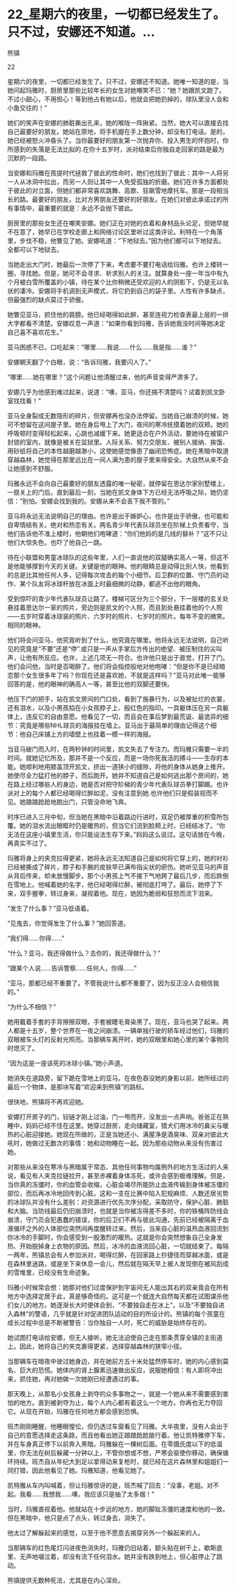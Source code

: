 # 22_星期六的夜里，一切都已经发生了。只不过，安娜还不知道。...

熊镇

22

星期六的夜里，一切都已经发生了。只不过，安娜还不知道。她唯一知道的是，当她问起玛雅时，厨房里那些比较年长的女生对她嘲笑不已：“她？她跟凯文跑了。不过小甜心，不用担心！等到他占有她以后，他就会把她扔掉的，球队里没人会和小鱼交往的！”

她们的笑声在安娜的肺脏撕出孔来，她的喉咙一阵揪紧。当然，她大可以直接去找自己最要好的朋友。她站在原地，将手机握在手上数分钟，却没有打电话。是的，她已经被怒火冲昏头了。当你最要好的朋友第一次抛弃你、投入男生的怀抱时，你所感到的失落是无法比拟的.在你十五岁时，派对结束后你独自走回家的路是最为沉默的一段路。

当安娜和玛雅在孩提时代拯救了彼此的性命时，她们也找到了彼此：其中一人将另一人从冰洞中拉出，而另一人则让其中一人免受孤独的折磨。她们在许多方面都处于彼此的对立面，但她们都非常喜欢跳舞、高歌、狂飙雪地摩托车。那是一段相当长的路。最要好的朋友。比对方男朋友还要好的好朋友。在她们对彼此承诺过的所有事情中，最重要的就是：永远不会抛下彼此。

厨房里的那些女生还在嘲笑安娜。她们正在对她的衣着和身材品头论足，但她早就不在意了，她早已在学校走廊上和网络讨论区里听过这类评论。利特在一个角落里，步伐不稳，他瞥见了她。安娜吼道：“下地狱去。”因为他们都可以下地狱去。全都可以下地狱去。

当她走出大门时，她最后一次停了下来，考虑要不要打电话给玛雅。也许上楼转一圈，寻找她。但是，她可不会寻求、祈求别人的关注。就算身处一座一年当中有九个月被白雪所覆盖的小镇，待在某个比你稍微还受欢迎的人的阴影下，仍是无以名状的凄冷。安娜将手机调到无声模式，将它扔到自己的袋子里。人性有许多缺点，但最强烈的缺点莫过于骄傲。

她瞥见亚马，抓住他的肩膀。他已经喝得如此醉，甚至连视力检查表最上层的一排大字都看不清楚。安娜叹息一声道：“如果你看到玛雅，告诉她我没时间等她决定自己喜不喜欢花生。”

亚马困惑不已，口吃起来：“哪里……我说……什么……我是指……谁？”

安娜朝天翻了个白眼，说：“告诉玛雅，我要闪人了。”

“哪里……她在哪里？”这个问题让他清醒过来，他的声音变得严肃多了。

安娜几乎为他感到难过起来，说道：“噢，亚马，你还搞不清楚吗？试着到凯文卧室找找看！”

亚马全身裂成无数隐形的碎片，但安娜再也没办法停留。当她自己崩溃的时候，她可不想留在这间屋子里。她在身后甩上了大门，夜间的寒冷抚摸着她的双颊。她的呼吸顿时变得轻松起来，心跳也减缓下来。她更适合在户外活动，要她待在被窗户封锁的室内，就像是被关在监狱里。人际关系、努力交朋友、被别人接纳、挨饿、用砂纸将自己的本性越磨越渺小，这使她感觉像患了幽闭恐怖症。她在黑暗中取道穿越森林，她觉得在那里远比在一间人满为患的屋子里来得安全。大自然从来不会让她感到不舒服。

玛雅永远不会向自己最要好的朋友透露的唯一秘密，就停留在恩达尔家别墅楼上，一扇关上的门后。直到最后一刻，当她在凯文身体下方已经无法呼吸之际，她仍坚信：“别怕。安娜会找到我的。安娜从来不会丢下我不管的。”

亚马将永远无法说明自己的理由。也许是出于嫉妒心，也许是出于骄傲，也可能和自卑情结有关。绝对和热恋有关。两名青少年代表队球员坐在阶梯上负责看守，当他们告诉他不准上楼时，他朝他们咆哮道：“你们他妈的是几线的替补？”这不只让他们大惊失色，也吓了他自己一跳。

待在小联盟和男童冰球队的这些年里，人们一直说他的双腿确实高人一等，但这不是他能够撑到今天的关键。关键是他的眼神。他的眼睛总是动得比别人快，他看到的总是比其他任何人多，记得每次攻击的每个小细节。后卫群的位置、守门员的动作、某个队友将冰球杆放在冰面上时最细微的动静，都逃不出他的眼角。

受到惊吓的青少年代表队球员让路了。楼梯可区分为三个部分，下一层楼的玄关处悬挂着恩达尔一家的照片，旁边则是凯文的个人照，而且到处悬挂着他的个人照——五岁时穿着冰球装的照片、六岁时的照片、七岁时的照片。每年不变的微笑。相同的眼神。

他们将会问亚马，他究竟听到了什么，他究竟在哪里。他将永远无法说明，自己听见的究竟是“不要”还是“停”.或只是一声从手掌后方传出的绝望、被压制住的尖叫声，让他有所反应。也许，上述几项无一符合。也许他只是出于直觉，打开了门。他们会问他，当时是否喝醉了。他们将会指控般地对他咆哮：“但是你不是已经暗恋那个女生很多年了吗？你现在还是喜欢她，不就是这样吗？”亚马对此唯一能够回答的是，他的眼神的确高人一等，甚至比他的双脚还要快。

他压下门的把手，站在凯文房间的门口处，看到了施暴行为，以及被扯烂的衣裳，还有泪水，以及小男孩掐在小女孩脖子上、殷红色的指印。一具躯体压在另一具躯体上，违反它的自由意愿。他看见了一切，而且会在事后梦到最荒诞、最诡异的细节：究竟是哪些NHL球员的海报挂在墙上。亚马出于最简单的理由记得这个细节：他自己床铺上方的墙壁上也挂着一模一样的海报。

当亚马破门而入时，在两秒钟的时间里，凯文失去了专注力。而玛雅只需要一半的时间。就她记忆所及，那并不是一个反应，而是一场你死我活的搏斗——生存的本能。她顺利地用膝盖顶开凯文，挤出一道狭小的缝隙，将他的身体从她身上推开。她使尽全力猛打他的脖子，而后跑开。她并不知道自己是如何逃出那个房间的，她在路上经过哪些人的身边，她是否对把守阶梯的青少年代表队球员拳打脚踢。也许派对上的每个人都已经喝得烂醉如泥，没有注意到她.也许他们只是假装视而不见。她踉踉跄跄地跑出门，只管没命地飞奔。

时序已进入三月中旬，但当她在黑暗中沿着路边行进时，双足仍被厚重的积雪所包覆。她的泪水流出眼眶时仍是暖热的，但当它们流到脸颊上时，已经结冰了。“你无法在这座小镇里生活，你只能设法生存下来。”妈妈这么说过。这句话放在今晚，再真实不过了。

玛雅将身上的夹克拉得更紧，她将永远无法知道自己是如何将它穿上的，她的衬衫已经被撕成了碎片，脖子和手腕的皮肤早已满布指尖状的瘀伤。她听见亚马的声音从背后传来，却未放慢脚步。那个小男孩上气不接下气地跨了最后几步，而后跌倒在雪地上。他喊着她的名字，他已经喝得烂醉，被彻底打垮了。最后，她停了下来，双手握拳，转过身来，凝视着他。现在，她因为脆弱和狂怒而流下泪来。

“发生了什么事？”亚马低语着。

“见鬼去，你觉得发生了什么事？”她回答道。

“我们得……你得……”

“什么？亚马，我还得做什么？去你的，我还得做什么？”

“跟某个人说……告诉警察……任何人，你得……”

“亚马，那都已经不重要了。不管我说什么都不重要了，因为反正没人会相信我的。”

“为什么不相信？”

她用戴着手套的手背擦擦双眼，手套被睫毛膏染黑了。现在，亚马也哭了起来。两人都是十五岁，整个世界在一夜之间崩溃。一辆单独行驶的轿车经过他们，玛雅的双眼被车头灯的反射光照亮。当那辆车离开时，她的双眼里和她心里的某个事物同时熄灭了。

“因为这是一座该死的冰球小镇。”她小声道。

她消失在道路旁，留下跪在雪地上的亚马。在夜色吞没她的身影以前，她所经过的最后一个物体，是那块写着“欢迎来到熊镇”的路标。

很快地，熊镇将不再欢迎她。

安娜打开房子的门，铰链才刚上过油，门一甩而开，没发出一点声响。爸爸正在熟睡中，妈妈已经不住在这里。她穿过厨房，走向储藏室，猎犬们用冰冷的鼻尖与暖热的心脏迎接她。她现在所做的，正是当她还小、满屋净是酒臭味、双亲对彼此大吼时，她做过无数次的事情：她和动物睡在一起。因为那些动物从来没有伤害过她。

对那些从来没在寒冷与黑暗属于常态、其他任何事物均属例外的地方生活过的人来说，看见有人夹克拉链拉开，甚至赤裸着身体冻死，或许会感到极难理解。但是，当你真的冻僵时，你的血管会收缩，心脏会竭尽所能防止血液传输到身体被冻僵的部位，而后再冰冷地回传到心脏。这和一支在比赛中陷入犯规麻烦、人数还居劣势的冰球队并没有什么差别：对资源进行优先次序分配，采取防守，保护心脏、肺脏和大脑。当防线最后仍旧崩溃时，也就是当你被冻得差不多时，你的铁桶阵防线会崩溃，守门员会犯愚蠢的错误，你的后卫们不再与彼此沟通，先前已经被隔离于血液循环之外的人体部位突然间再度醒转过来。然后，当来自心脏的温热血液回流到你冰冷的手脚时，你会感受到一股激烈的暖热。这就是你会突然想象自己全身发热、开始脱掉身上衣物的原因。然后，冰冷的血液流回心脏，一切就结束了。每隔一两年，熊镇总会有人参加派对，喝得烂醉，在回家路上抄捷径而穿越冰面，或是在森林里迷路，或是坐下来休息一会儿，然后就在隔天早上被人发现倒在被风刮成的雪堆里，已经没有生命迹象。

玛雅小时候常会想：她那对他们过度保护到宇宙间无人能出其右的双亲竟会在所有地方中选择定居于此，真是够奇怪的。这可是一个就连大自然每天都在试图谋杀他们女儿的地方。她逐渐长大时便体会到，“不要独自走在冰上”，以及“不要独自进入森林”的警语，几乎就是针对促进团队运动的目的所设计的。熊镇的每个孩童在成长过程中总是不断被警告：当你独自一人时，死亡的威胁是始终存在的。

她试图打电话给安娜，但无人接听。她无法迫使自己走在那条贯穿全镇的主街道上。因此，她将自己的夹克裹得更紧，选择穿越森林的狭窄小径。

当那辆车在暗夜中驶过她身边，并在她前方五十米处猛然停车时，她的内心感到莫名、巨大的恐慌。她体内的肾上腺素迅速做出反应，说服她相信：有人即将冲出来，抓住她，再对她做一次她刚已经遭遇过的事。

那天晚上，从那名小女孩身上剥夺的众多事物之一，就是一个她从来不需要感到害怕的地方。直到被剥夺为止，每个人内心都有着这么一个地方。你再也无力夺回它。从现在开始，玛雅在任何地方都会感到恐惧。

班杰刚刚睡醒，他睡眼惺忪，但仍透过车窗看见了玛雅。大半夜里，没有人会出于自己的意愿选择走这条路，而且他看出她正踉踉跄跄跛行着。他让凯特雅停下车，并在车身真正停下以前奔入黑暗。玛雅躲在一棵树后面。在零摄氏度以下的低温里，你无法在树后躲藏一分钟以上，不管你想或不想，严寒会驱使你移动，确保循环持续。班杰自从年纪大到足以拿得动来复枪时，就已经在这片森林里和姐姐们一同打猎，因此他看见了她。玛雅知道，他看见她了。

凯特雅从车内叫喊着，但让玛雅惊讶的是，班杰喊了回去：“没事，老姐。对不起。我看……我想我……噢，我应该只是抽了太多烟！”

当时，玛雅直视着他。他就站在十步远的地方，她的脚趾冻僵的速度和他的一致。但在黑暗中，他只是点了点头，转过身去，消失了。

他太过了解躲起来的感觉，以至于他不愿意去揭穿另外一个躲起来的人。

当那辆车的红色尾灯闪进夜色消失时，玛雅仍旧站着，额头贴在树干上，歇斯底里、无声地啜泣着，却没有流下任何泪水。她并没有跌到地上，但心脏停止了跳动。

熊镇提供无数种死法，尤其是在内心深处。